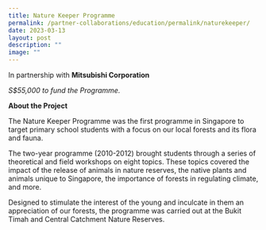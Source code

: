 ```yaml
---
title: Nature Keeper Programme
permalink: /partner-collaborations/education/permalink/naturekeeper/
date: 2023-03-13
layout: post
description: ""
image: ""
---
```

In partnership with **Mitsubishi Corporation**

*S$55,000 to fund the Programme.*

**About the Project**

The Nature Keeper Programme was the first programme in Singapore to target primary school students with a focus on our local forests and its flora and fauna.

The two-year programme (2010-2012) brought students through a series of theoretical and field workshops on eight topics. These topics covered the impact of the release of animals in nature reserves, the native plants and animals unique to Singapore, the importance of forests in regulating climate, and more.

Designed to stimulate the interest of the young and inculcate in them an appreciation of our forests, the programme was carried out at the Bukit Timah and Central Catchment Nature Reserves.